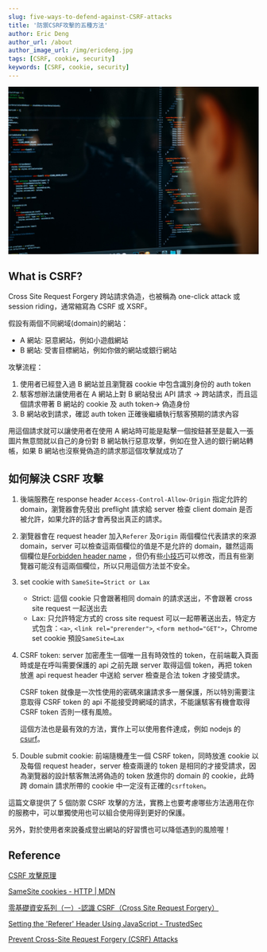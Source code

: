 ```yaml
---
slug: five-ways-to-defend-against-CSRF-attacks
title: '防禦CSRF攻擊的五種方法'
author: Eric Deng
author_url: /about
author_image_url: /img/ericdeng.jpg
tags: [CSRF, cookie, security]
keywords: [CSRF, cookie, security]
---
```


![charles-deluvio-pjAH2Ax4uWk-unsplash.jpg](./2021-11-02-five-ways-to-defend-against-CSRF-attacks-assets/charles-deluvio-pjAH2Ax4uWk-unsplash.jpg)

## What is CSRF?

Cross Site Request Forgery 跨站請求偽造，也被稱為 one-click attack 或 session riding，通常縮寫為 CSRF 或 XSRF。

假設有兩個不同網域(domain)的網站：

- A 網站: 惡意網站，例如小遊戲網站
- B 網站: 受害目標網站，例如你做的網站或銀行網站

攻擊流程：

1. 使用者已經登入過 B 網站並且瀏覽器 cookie 中包含識別身份的 auth token
2. 駭客想辦法讓使用者在 A 網站上對 B 網站發出 API 請求 → 跨站請求，而且這個請求帶著 B 網站的 cookie 及 auth token→ 偽造身份
3. B 網站收到請求，確認 auth token 正確後繼續執行駭客預期的請求內容

用這個請求就可以讓使用者在使用 A 網站時可能是點擊一個按鈕甚至是載入一張圖片無意間就以自己的身份對 B 網站執行惡意攻擊，例如在登入過的銀行網站轉帳，如果 B 網站也沒察覺偽造的請求那這個攻擊就成功了

## 如何解決 CSRF 攻擊

1. 後端服務在 response header `Access-Control-Allow-Origin` 指定允許的 domain，瀏覽器會先發出 preflight 請求給 server 檢查 client domain 是否被允許，如果允許的話才會再發出真正的請求。
2. 瀏覽器會在 request header 加入`Referer` 及`Origin` 兩個欄位代表請求的來源 domain，server 可以檢查這兩個欄位的值是不是允許的 domain，雖然這兩個欄位是[Forbidden header name](https://developer.mozilla.org/en-US/docs/Glossary/Forbidden_header_name) ，但仍有些[小技巧](https://www.trustedsec.com/blog/setting-the-referer-header-using-javascript/)可以修改，而且有些瀏覽器可能沒有這兩個欄位，所以只用這個方法並不安全。
3. set cookie with `SameSite=Strict or Lax`
   - Strict: 這個 cookie 只會跟著相同 domain 的請求送出，不會跟著 cross site request 一起送出去
   - Lax: 只允許特定方式的 cross site request 可以一起帶著送出去，特定方式包含：`<a>`, `<link rel="prerender">`, `<form method="GET">`，Chrome set cookie 預設`SameSite=Lax`
4. CSRF token: server 加密產生一個唯一且有時效性的 token，在前端載入頁面時或是在呼叫需要保護的 api 之前先跟 server 取得這個 token，再把 token 放進 api request header 中送給 server 檢查是合法 token 才接受請求。

   CSRF token 就像是一次性使用的密碼來讓請求多一層保護，所以特別需要注意取得 CSRF token 的 api 不能接受跨網域的請求，不能讓駭客有機會取得 CSRF token 否則一樣有風險。

   這個方法也是最有效的方法，實作上可以使用套件達成，例如 nodejs 的[csurf](http://expressjs.com/en/resources/middleware/csurf.html)。

5. Double submit cookie: 前端隨機產生一個 CSRF token，同時放進 cookie 以及每個 request header，server 檢查兩邊的 token 是相同的才接受請求，因為瀏覽器的設計駭客無法將偽造的 token 放進你的 domain 的 cookie，此時跨 domain 請求所帶的 cookie 中一定沒有正確的`csrftoken`。

這篇文章提供了 5 個防禦 CSRF 攻擊的方法，實務上也要考慮哪些方法適用在你的服務中，可以單獨使用也可以組合使用得到更好的保護。

另外，對於使用者來說養成登出網站的好習慣也可以降低遇到的風險喔！

## Reference

[CSRF 攻擊原理](https://medium.com/@Tommmmm/csrf-%E6%94%BB%E6%93%8A%E5%8E%9F%E7%90%86-d0f2a51810ca)

[SameSite cookies - HTTP | MDN](https://developer.mozilla.org/en-US/docs/Web/HTTP/Headers/Set-Cookie/SameSite)

[零基礎資安系列（一）-認識 CSRF（Cross Site Request Forgery）](https://tech-blog.cymetrics.io/posts/jo/zerobased-cross-site-request-forgery/)

[Setting the 'Referer' Header Using JavaScript - TrustedSec](https://www.trustedsec.com/blog/setting-the-referer-header-using-javascript/)

[Prevent Cross-Site Request Forgery (CSRF) Attacks](https://auth0.com/blog/cross-site-request-forgery-csrf/#CSRF-Defenses-Strategies)

